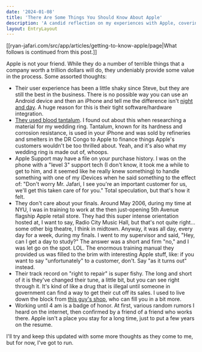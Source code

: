 ```yaml
---
date: '2024-01-08'
title: 'There Are Some Things You Should Know About Apple'
description: 'A candid reflection on my experiences with Apple, covering both the positives and negatives, from user experience to corporate practices and personal anecdotes.'
layout: EntryLayout
---
```


[[ryan-jafari.com/src/app/articles/getting-to-know-apple/page|What follows is continued from this post.]]

Apple is not your friend. While they do a number of terrible things that a company worth a trillion dollars will do, they undeniably provide some value in the process. Some assorted thoughts:

* Their user experience has been a little shaky since Steve, but they are still the best in the business. There is no possible way you can use an Android device and then an iPhone and tell me the difference isn't [night and day](https://www.reddit.com/r/ios/comments/t6hr5l/i_switched_from_android_to_ios_and_the_user/). A huge reason for this is their tight software/hardware integration.
* [They used blood tantalum](https://www.newsweek.com/2015/02/13/where-apple-gets-tantalum-your-iphone-304351.html). I found out about this when researching a material for my wedding ring. Tantalum, known for its hardness and corrosion resistance, is used in your iPhone and was sold by refineries and smelters in the DR Congo to Apple to finance things Apple's customers wouldn't be too thrilled about. Yeah, and it's also what my wedding ring is made out of, whoops.
* Apple Support may have a file on your purchase history. I was on the phone with a "level 3" support tech (I don't know, it took me a while to get to him, and it seemed like he really knew something) to handle something with one of my iDevices when he said something to the effect of: "Don't worry Mr. Jafari, I see you're an important customer for us, we'll get this taken care of for you." Total speculation, but that's how it felt.
* They don't care about your finals. Around May 2006, during my time at NYU, I was in training to work at the then just-opening 5th Avenue flagship Apple retail store. They had this super intense orientation hosted at, I want to say, Radio City Music Hall, but that's not quite right... some other big theatre, I think in midtown. Anyway, it was all day, every day for a week, during my finals. I went to my supervisor and said, "Hey, can I get a day to study?" The answer was a short and firm "no," and I was let go on the spot. LOL. The enormous training manual they provided us was filled to the brim with interesting Apple stuff, like: if you want to say "unfortunately" to a customer, don't. Say "as it turns out" instead.
* Their track record on "right to repair" is super fishy. The long and short of it is they've changed their tune, a little bit, but you can see right through it. It's kind of like a drug that is illegal until someone in government can find a way to get their cut off its sales. I used to live down the block from [this guy's shop](https://www.youtube.com/channel/UCl2mFZoRqjw_ELax4Yisf6w), who can fill you in a bit more.
* Working until 4 am is a badge of honor. At first, various random rumors I heard on the internet, then confirmed by a friend of a friend who works there. Apple isn't a place you stay for a long time, just to put a few years on the resume.

I'll try and keep this updated with some more thoughts as they come to me, but for now, I've got to run.